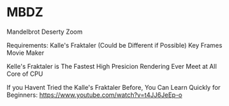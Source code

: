 # MBDZ
Mandelbrot Deserty Zoom

Requirements:
Kalle's Fraktaler (Could be Different if Possible)
Key Frames Movie Maker

Kelle's Fraktaler is The Fastest High Presicion Rendering Ever Meet at All Core of CPU

If you Havent Tried the Kalle's Fraktaler Before, You Can Learn Quickly for Beginners:
https://www.youtube.com/watch?v=t4JJ6JeEp-o
